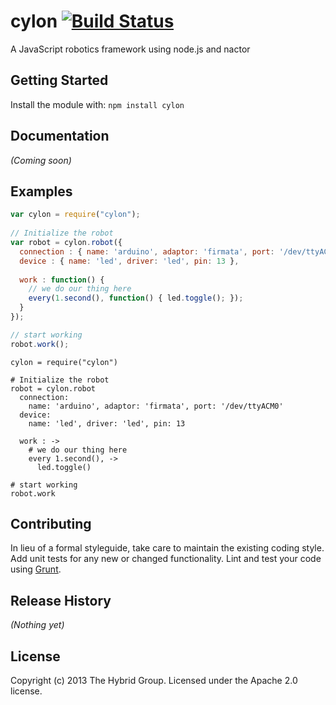 # cylon [![Build Status](https://secure.travis-ci.org/hybridgroup/cylon.png?branch=master)](http://travis-ci.org/hybridgroup/cylon)

A JavaScript robotics framework using node.js and nactor

## Getting Started
Install the module with: `npm install cylon`

## Documentation
_(Coming soon)_

## Examples
```javascript
var cylon = require("cylon");
 
// Initialize the robot
var robot = cylon.robot({
  connection : { name: 'arduino', adaptor: 'firmata', port: '/dev/ttyACM0' },
  device : { name: 'led', driver: 'led', pin: 13 },
  
  work : function() {
    // we do our thing here
    every(1.second(), function() { led.toggle(); });
  }
});

// start working
robot.work();
```

```coffee-script
cylon = require("cylon")
 
# Initialize the robot
robot = cylon.robot
  connection:
    name: 'arduino', adaptor: 'firmata', port: '/dev/ttyACM0'
  device: 
    name: 'led', driver: 'led', pin: 13
  
  work : ->
    # we do our thing here
    every 1.second(), ->
      led.toggle()

# start working
robot.work
```

## Contributing
In lieu of a formal styleguide, take care to maintain the existing coding style. Add unit tests for any new or changed functionality. Lint and test your code using [Grunt](http://gruntjs.com/).

## Release History
_(Nothing yet)_

## License
Copyright (c) 2013 The Hybrid Group. Licensed under the Apache 2.0 license.
